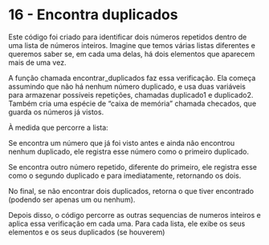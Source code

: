 # 16 - Encontra duplicados

Este código foi criado para identificar dois números repetidos dentro de uma lista de números inteiros. Imagine que temos várias listas diferentes e queremos saber se, em cada uma delas, há dois elementos que aparecem mais de uma vez.

A função chamada encontrar_duplicados faz essa verificação. Ela começa assumindo que não há nenhum número duplicado, e usa duas variáveis para armazenar possíveis repetições, chamadas duplicado1 e duplicado2. Também cria uma espécie de “caixa de memória” chamada checados, que guarda os números já vistos.

À medida que percorre a lista:

Se encontra um número que já foi visto antes e ainda não encontrou nenhum duplicado, ele registra esse número como o primeiro duplicado.

Se encontra outro número repetido, diferente do primeiro, ele registra esse como o segundo duplicado e para imediatamente, retornando os dois.

No final, se não encontrar dois duplicados, retorna o que tiver encontrado (podendo ser apenas um ou nenhum).

Depois disso, o código percorre as outras sequencias de numeros inteiros e aplica essa verificação em cada uma. Para cada lista, ele exibe os seus elementos e os seus duplicados (se houverem)